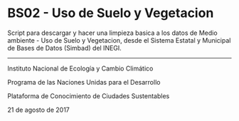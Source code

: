 # BS02 - Uso de Suelo y Vegetacion

Script para descargar y hacer una limpieza basica a los datos de Medio ambiente - Uso de Suelo y Vegetacion, desde el Sistema Estatal y Municipal de Bases de Datos (Simbad) del INEGI.


----------

Instituto Nacional de Ecología y Cambio Climático

Programa de las Naciones Unidas para el Desarrollo

Plataforma de Conocimiento de Ciudades Sustentables

21 de agosto de 2017

